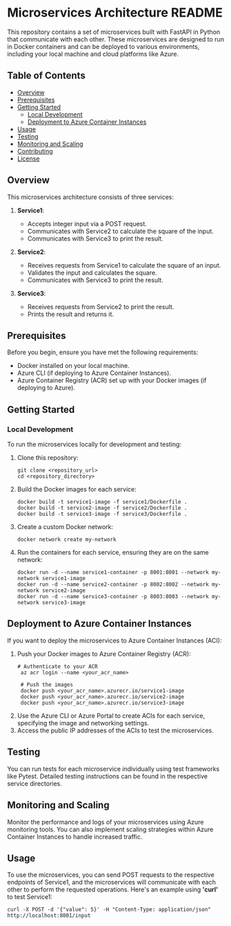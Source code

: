 # Microservices Architecture README

This repository contains a set of microservices built with FastAPI in Python that communicate with each other. These microservices are designed to run in Docker containers and can be deployed to various environments, including your local machine and cloud platforms like Azure.


## Table of Contents

- [Overview](#overview)
- [Prerequisites](#prerequisites)
- [Getting Started](#getting-started)
  - [Local Development](#local-development)
  - [Deployment to Azure Container Instances](#deployment-to-azure-container-instances)
- [Usage](#usage)
- [Testing](#testing)
- [Monitoring and Scaling](#monitoring-and-scaling)
- [Contributing](#contributing)
- [License](#license)

## Overview

This microservices architecture consists of three services:

1. **Service1**:
   - Accepts integer input via a POST request.
   - Communicates with Service2 to calculate the square of the input.
   - Communicates with Service3 to print the result.
   
2. **Service2**:
   - Receives requests from Service1 to calculate the square of an input.
   - Validates the input and calculates the square.
   - Communicates with Service3 to print the result.

3. **Service3**:
   - Receives requests from Service2 to print the result.
   - Prints the result and returns it.

## Prerequisites

Before you begin, ensure you have met the following requirements:

- Docker installed on your local machine.
- Azure CLI (if deploying to Azure Container Instances).
- Azure Container Registry (ACR) set up with your Docker images (if deploying to Azure).

## Getting Started

### Local Development

To run the microservices locally for development and testing:

1. Clone this repository:

   ```shell
   git clone <repository_url>
   cd <repository_directory>

2. Build the Docker images for each service:
   
   ```shell
   docker build -t service1-image -f service1/Dockerfile .
   docker build -t service2-image -f service2/Dockerfile .
   docker build -t service3-image -f service3/Dockerfile .

3. Create a custom Docker network:

   ```shell
   docker network create my-network

4. Run the containers for each service, ensuring they are on the same network:

   ```shell
   docker run -d --name service1-container -p 8001:8001 --network my-network service1-image
   docker run -d --name service2-container -p 8002:8002 --network my-network service2-image
   docker run -d --name service3-container -p 8003:8003 --network my-network service3-image

## Deployment to Azure Container Instances
If you want to deploy the microservices to Azure Container Instances (ACI):
1. Push your Docker images to Azure Container Registry (ACR):
   ```shell
   # Authenticate to your ACR
    az acr login --name <your_acr_name>
    
    # Push the images
    docker push <your_acr_name>.azurecr.io/service1-image
    docker push <your_acr_name>.azurecr.io/service2-image
    docker push <your_acr_name>.azurecr.io/service3-image

3. Use the Azure CLI or Azure Portal to create ACIs for each service, specifying the image and networking settings.
4. Access the public IP addresses of the ACIs to test the microservices.

## Testing
You can run tests for each microservice individually using test frameworks like Pytest. Detailed testing instructions can be found in the respective service directories.
## Monitoring and Scaling
Monitor the performance and logs of your microservices using Azure monitoring tools. You can also implement scaling strategies within Azure Container Instances to handle increased traffic.
## Usage
To use the microservices, you can send POST requests to the respective endpoints of Service1, and the microservices will communicate with each other to perform the requested operations.
Here's an example using **'curl'** to test Service1:
   ```shell
   curl -X POST -d '{"value": 5}' -H "Content-Type: application/json" http://localhost:8001/input

